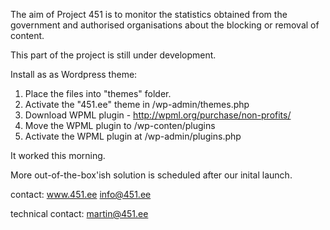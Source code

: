 The aim of Project 451 is to monitor the statistics obtained from the government and authorised organisations about the blocking or removal of content.

This part of the project is still under development.

Install as as Wordpress theme:
1. Place the files into "themes" folder. 
2. Activate the "451.ee" theme in /wp-admin/themes.php
3. Download WPML plugin - http://wpml.org/purchase/non-profits/
4. Move the WPML plugin to /wp-conten/plugins
5. Activate the WPML plugin at /wp-admin/plugins.php

It worked this morning.

More out-of-the-box'ish solution is scheduled after our inital launch.

contact: 
www.451.ee
info@451.ee

technical contact:
martin@451.ee
